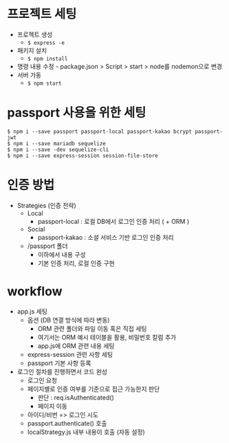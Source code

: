 # 프로젝트 세팅
- 프로젝트 생성
    - ``$ express -e``
- 패키지 설치
    - ``$ npm install``
- 명령 내용 수정
        - package.json > Script > start > node를 nodemon으로 변경
- 서버 가동
    - ``$ npm start``

# passport 사용을 위한 세팅
```
$ npm i --save passport passport-local passport-kakao bcrypt passport-jwt
$ npm i --save mariadb sequelize
$ npm i --save -dev sequelize-cli
$ npm i --save express-session session-file-store
```

# 인증 방법
- Strategies (인증 전략)
    - Local
        - passport-local : 로컬 DB에서 로그인 인증 처리 ( + ORM )
    - Social
        - passport-kakao : 소셜 서비스 기반 로그인 인증 처리
    - /passport 폴더
        - 이하에서 내용 구성
        - 기본 인증 처리, 로컬 인증 구현

# workflow
- app.js 세팅
    - 옵션 (DB 연결 방식에 따라 변동)
        - ORM 관련 폴더와 파일 이동 혹은 직접 세팅
        - 여기서는 ORM 예시 테이블을 활용, 비밀번호 칼럼 추가
        - app.js에 ORM 관련 내용 세팅
    - express-session 관련 사항 세팅
    - passport 기본 사항 등록
- 로그인 절차를 진행하면서 코드 완성
    - 로그인 요청
    - 페이지별로 인증 여부를 기준으로 접근 가능한지 판단
        - 판단 : req.isAuthenticated()
        - 페이지 이동
    - 아이디/비번 => 로그인 시도
    - passport.authenticate() 호출
    - localStrategy.js 내부 내용이 호출 (자동 설정)